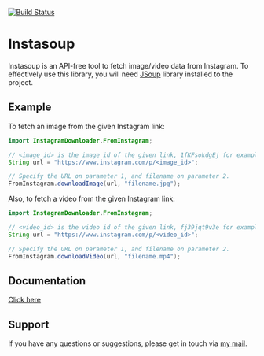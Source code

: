 [![Build Status](https://travis-ci.org/Alan4747/Instasoup.svg?branch=master)](https://travis-ci.org/Alan4747/Instasoup)

# Instasoup
Instasoup is an API-free tool to fetch image/video data from Instagram. To effectively use this library, you will need [JSoup](https://jsoup.org/) library installed to the project.

## Example
To fetch an image from the given Instagram link:

```Java
import InstagramDownloader.FromInstagram;

// <image_id> is the image id of the given link, 1fKFsokdgEj for example.
String url = "https://www.instagram.com/p/<image_id>";

// Specify the URL on parameter 1, and filename on parameter 2.
FromInstagram.downloadImage(url, "filename.jpg");
```

Also, to fetch a video from the given Instagram link:

```Java
import InstagramDownloader.FromInstagram;

// <video_id> is the video id of the given link, fj39jqt9v3e for example.
String url = "https://www.instagram.com/p/<video_id>";

// Specify the URL on parameter 1, and filename on parameter 2.
FromInstagram.downloadVideo(url, "filename.mp4");
```

## Documentation
[Click here](/doc/)

## Support
If you have any questions or suggestions, please get in touch via [my mail](mailto:alan47m@gmail.com).
